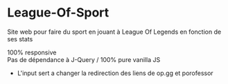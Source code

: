 # League-Of-Sport

Site web pour faire du sport en jouant à League Of Legends en fonction de ses stats  

100% responsive  
Pas de dépendance à J-Query / 100% pure vanilla JS  

* L'input sert a changer la redirection des liens de op.gg et porofessor
